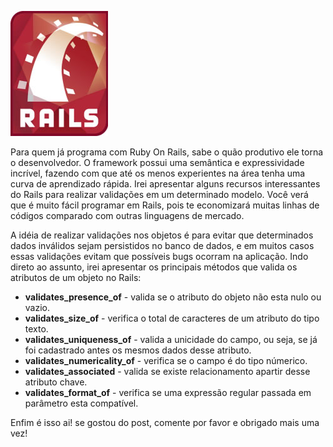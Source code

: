 ![Validations com Rails](../images/rails-logo.jpg "Validations com Rails")

Para quem já programa com Ruby On Rails, sabe o quão produtivo ele torna o desenvolvedor. O framework possui uma semântica e expressividade incrível, fazendo com que até os menos experientes na área tenha uma curva de aprendizado rápida. Irei apresentar alguns recursos interessantes do Rails para realizar validações em um determinado modelo. Você verá que é muito fácil programar em Rails, pois te economizará muitas linhas de códigos comparado com outras linguagens de mercado.

A idéia de realizar validações nos objetos é para evitar que determinados dados inválidos sejam persistidos no banco de dados, e em muitos casos essas validações evitam que possíveis bugs ocorram na aplicação. Indo direto ao assunto, irei apresentar os principais métodos que valida os atributos de um objeto no Rails:

*   **validates_presence_of** - valida se o atributo do objeto não esta nulo ou vazio.
*   **validates_size_of** - verifica o total de caracteres de um atributo do tipo texto.
*   **validates_uniqueness_of** - valida a unicidade do campo, ou seja, se já foi cadastrado antes os mesmos dados desse atributo.
*   **validates_numericality_of** - verifica se o campo é do tipo númerico.
*   **validates_associated** - valida se existe relacionamento apartir desse atributo chave.
*   **validates_format_of** - verifica se uma expressão regular passada em parâmetro esta compatível.

Enfim é isso ai! se gostou do post, comente por favor e obrigado mais uma vez!